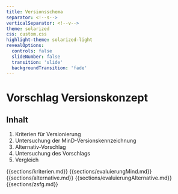 ```yaml
---
title: Versionsschema
separator: <!--s-->
verticalSeparator: <!--v-->
theme: solarized
css: custom.css
highlight-theme: solarized-light
revealOptions:
  controls: false
  slideNumber: false
  transition: 'slide'
  backgroundTransition: 'fade'
---
```


# Vorschlag Versionskonzept

<!--s-->
## Inhalt

1. Kriterien für Versionierung
2. Untersuchung der MinD-Versionskennzeichnung
3. Alternativ-Vorschlag
4. Untersuchung des Vorschlags
5. Vergleich

{{sections/kriterien.md}}
{{sections/evaluierungMind.md}}
{{sections/alternative.md}}
{{sections/evaluierungAlternative.md}}
{{sections/zsfg.md}}
